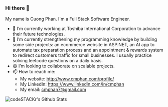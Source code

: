 ### Hi there 👋
My name is Cuong Phan. I'm a Full Stack Software Engineer. 
- 🔭 I’m currently working at Toshiba International Corporation to advance their future technologies. 
- 🌱 I’m currently strengthening my programming knowledge by building some side projects: an ecommerce website in ASP.NET, an AI app to automate tax preparation process and an appointment & rewards system to redirect customers traffic for small businesses. I usually practice solving leetcode questions on a daily basis.
- 😄 I’m looking to collaborate on scalable projects. 
- 📫 How to reach me: 
     - My website: http://www.cmphan.com/profile/
     - My LinkedIn: https://www.linkedin.com/in/cmphan 
     - My email: cmphan7@gmail.com

<img align="left" alt="codeSTACKr's Github Stats" src="https://github-readme-stats.codestackr.vercel.app/api?username=cmphan&show_icons=true&hide_border=true" />
<!--
**cmphan/cmphan** is a ✨ _special_ ✨ repository because its `README.md` (this file) appears on your GitHub profile.

Here are some ideas to get you started:

- 🔭 I’m currently working on ...
- 🌱 I’m currently learning ...
- 👯 I’m looking to collaborate on ...
- 🤔 I’m looking for help with ...
- 💬 Ask me about ...
- 📫 How to reach me: ...
- 😄 Pronouns: ...
- ⚡ Fun fact: ...
-->

